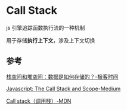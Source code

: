 # Call Stack

js 引擎追踪函数执行流的一种机制

用于存储**执行上下文**，涉及上下文切换




## 参考

[栈空间和堆空间：数据是如何存储的？-极客时间](https://time.geekbang.org/column/article/129596)

[Javascript: The Call Stack and Scope-Medium](https://medium.com/@rsleiberin/javascript-the-call-stack-and-scope-aa6da289113)

[Call stack（调用栈）-MDN](https://developer.mozilla.org/zh-CN/docs/Glossary/Call_stack)

